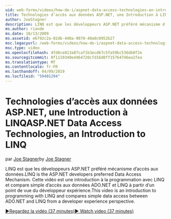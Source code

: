 ```yaml
---
uid: web-forms/videos/how-do-i/aspnet-data-access-technologies-an-introduction-to-linq
title: Technologies d’accès aux données ASP.NET, une Introduction à LINQ | Microsoft Docs
author: JoeStagner
description: LINQ est que les développeurs ASP.NET préféré mécanisme d’accès aux données. Cette vidéo est une introduction à la programmation avec LINQ et compare des données simple accès betwee...
ms.author: riande
ms.date: 10/13/2009
ms.assetid: e6792c2a-02db-440a-9070-40a0c0952b27
msc.legacyurl: /web-forms/videos/how-do-i/aspnet-data-access-technologies-an-introduction-to-linq
msc.type: video
ms.openlocfilehash: 4fd6ce813a87caf1b3ecd67c5fa59bc536db0f2e
ms.sourcegitcommit: 0f1119340e4464720cfd16d0ff15764746ea1fea
ms.translationtype: MT
ms.contentlocale: fr-FR
ms.lasthandoff: 04/09/2019
ms.locfileid: "59401294"
---
```

# <a name="aspnet-data-access-technologies-an-introduction-to-linq"></a><span data-ttu-id="7dd24-104">Technologies d’accès aux données ASP.NET, une Introduction à LINQ</span><span class="sxs-lookup"><span data-stu-id="7dd24-104">ASP.NET Data Access Technologies, an Introduction to LINQ</span></span>

<span data-ttu-id="7dd24-105">par [Joe Stagner](https://github.com/JoeStagner)</span><span class="sxs-lookup"><span data-stu-id="7dd24-105">by [Joe Stagner](https://github.com/JoeStagner)</span></span>

<span data-ttu-id="7dd24-106">LINQ est que les développeurs ASP.NET préféré mécanisme d’accès aux données.</span><span class="sxs-lookup"><span data-stu-id="7dd24-106">LINQ is the ASP.NET developers preferred Data Access Mechanism.</span></span> <span data-ttu-id="7dd24-107">Cette vidéo est une introduction à la programmation avec LINQ et compare simple d’accès aux données ADO.NET et LINQ à partir d’un point de vue du développeur expérience.</span><span class="sxs-lookup"><span data-stu-id="7dd24-107">This video is an introduction to programming with LINQ and compares simple data access between ADO.NET and LINQ from a developer experience perspective.</span></span>

[<span data-ttu-id="7dd24-108">&#9654;Regardez la vidéo (37 minutes)</span><span class="sxs-lookup"><span data-stu-id="7dd24-108">&#9654; Watch video (37 minutes)</span></span>](https://channel9.msdn.com/Blogs/ASP-NET-Site-Videos/aspnet-data-access-technologies-an-introduction-to-linq)
